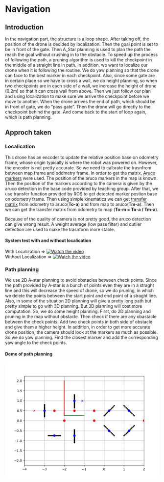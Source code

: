 # Navigation
## Introduction
In the navigation part, the structure is a loop shape. After taking off, the position of the drone is decided by localization. Then the goal point is set to be in front of the gate. Then A_Star planning is used to plan the path the reach the goal without crushing in to the obstacle. To speed up the process of following the path, a pruning algorithm is used to kill the checkpoint in the middle of a straight line in path. In addition, we want to localize our drone when it is following the routine. We do yaw planning so that the drone can face to the best marker in each checkpoint. Also, since some gate are in certain place so we have to cross a wall, we do height planning, so when two checkpoints are in each side of a wall, we increase the height of drone (0.2m) so that it can cross wall from above. Then we just follow our plan and using localization to make sure we arrive the checkpoint before we move to another. When the drone arrives the end of path, which should be in front of gate, we do “pass gate”. Then the drone will go directly to the checkpoint behind the gate. And come back to the start of loop again, which is path planning.
## Approch taken
### Localication 
This drone has an encoder to update the relative position base on odometry frame, whose origin typically is where the robot was powered on. However, the encoder is not pretty accurate. So we need to calbrate the trasnfrom between map frame and oddmetry frame. In order to get the matrix, <a href="https://docs.opencv.org/3.1.0/d5/dae/tutorial_aruco_detection.html"> Aruco markers</a> were used. The position of the aruco markers in the map is known. Then the position of the markers according to the camera is given by the aruco detection in the base code provided by teaching group. After that, we use transfer function provided by ROS to get detected marker postion base on odometry frame. Then using simple kinematics we can get <a href="https://studywolf.wordpress.com/2013/08/21/robot-control-forward-transformation-matrices/"> transfer matrix</a> from odometry to aruco(<b>To-a</b>) and from map to aruco(<b>Tm-a</b>). Then we can get the transfer matrix from odometry to map (<b>To-m = To-a / Tm-a</b>).   
    
  Because of the quality of camera is not pretty good, the aruco detection can give wrong result. A weight average (low pass filter) and outlier detection are used to make the trasnform more stable.  
#### System test with and without localication
With Localization => [![Watch the video](https://i.ytimg.com/vi/5jr3k8XeNa8/hqdefault.jpg?sqp=-oaymwEZCNACELwBSFXyq4qpAwsIARUAAIhCGAFwAQ==&rs=AOn4CLCKjyK_645n_V81Bb0FyEXOO4Q9lQ)](https://www.youtube.com/watch?v=5jr3k8XeNa8)  
Without Localization => [![Watch the video](https://i.ytimg.com/vi/2B_A5JpAlZ0/hqdefault.jpg?sqp=-oaymwEZCNACELwBSFXyq4qpAwsIARUAAIhCGAFwAQ==&rs=AOn4CLAJWrAVUbBiMTuYWiQqys9CqkriKw)](https://www.youtube.com/watch?v=2B_A5JpAlZ0)

### Path planning
We use 2D A-star planning to avoid obstacles between check points. Since the path provided by A-star is a bunch of points even they are in a straght line and this will decrease the speed of drone, so we do pruning, in which we delete the points between the start point and end point of a straght line. Also, in some of the situation 2D planning will give a pretty long path but pretty simple to go with 3D planning. But 3D planning will cost more computation. So, we do some height planning. First, do 2D planning and pruning in the map without obstacle. Then check if there are any obastacle between the check points. Add two check points in both side of obstacle and give them a higher height. In addition, in order to get more accurate drone position, the camera should look at the markers as much as possible. So we do yaw planning. Find the closest marker and add the corresponding yaw angle to the check points.   

#### Demo of path planning
  ![img](https://github.com/Changh1228/Autonomous-drone/blob/master/media/gifhome_640x480.gif)
